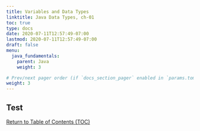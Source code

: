 ```yaml
---
title: Variables and Data Types
linktitle: Java Data Types, ch-01
toc: true
type: docs
date: 2020-07-11T12:57:49-07:00
lastmod: 2020-07-11T12:57:49-07:00
draft: false
menu:
  java_fundamentals:
    parent: Java
    weight: 3

# Prev/next pager order (if `docs_section_pager` enabled in `params.toml`)
weight: 3
---
```


## Test
[Return to Table of Contents (TOC)](table_of_contents.md)

